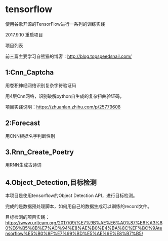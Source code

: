 # tensorflow
使用谷歌开源的TensorFlow进行一系列的训练实践

2017.9.10 重启项目

项目列表

前三篇主要学习自熊猫的博客：http://blog.topspeedsnail.com/

## 1:Cnn_Captcha

用卷积神经网络识别复杂字符验证码

用4层Cnn网络，识别破解python自生成的复杂扭曲验证码，

项目实践说明：https://zhuanlan.zhihu.com/p/25779608   

## 2:Forecast

用CNN根据名字判断性别


## 3.Rnn_Create_Poetry

用RNN生成古诗词


## 4.Object_Detection,目标检测

本项目是使用tensorflow的Object Detection API，进行目标检测。

完成的是数据预处理脚本，如何用自己的数据生成可以训练的record文件。

目标检测的项目实践：
https://www.urlteam.org/2017/09/%E7%9B%AE%E6%A0%87%E6%A3%80%E6%B5%8B%E7%AC%94%E8%AE%B0%E4%BA%8C%EF%BC%9Atensorflow%E5%B0%8F%E7%99%BD%E5%AE%9E%E8%B7%B5/
